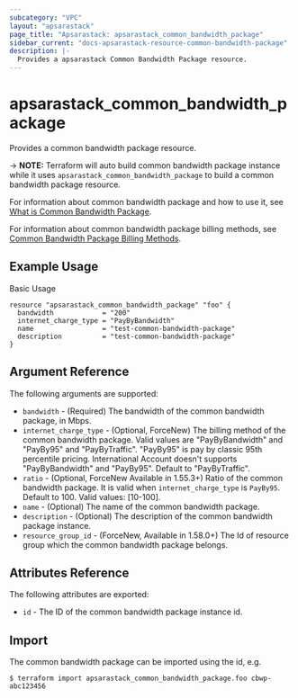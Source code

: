 ```yaml
---
subcategory: "VPC"
layout: "apsarastack"
page_title: "Apsarastack: apsarastack_common_bandwidth_package"
sidebar_current: "docs-apsarastack-resource-common-bandwidth-package"
description: |-
  Provides a apsarastack Common Bandwidth Package resource.
---
```


# apsarastack\_common_bandwidth_package

Provides a common bandwidth package resource.

-> **NOTE:** Terraform will auto build common bandwidth package instance while it uses `apsarastack_common_bandwidth_package` to build a common bandwidth package resource.

For information about common bandwidth package and how to use it, see [What is Common Bandwidth Package](https://www.alibabacloud.com/help/product/55092.htm).

For information about common bandwidth package billing methods, see [Common Bandwidth Package Billing Methods](https://www.alibabacloud.com/help/doc-detail/67459.html?spm=a2c5t.11065259.1996646101.searchclickresult.7ec93235Vfkwhy).

## Example Usage

Basic Usage

```
resource "apsarastack_common_bandwidth_package" "foo" {
  bandwidth            = "200"
  internet_charge_type = "PayByBandwidth"
  name                 = "test-common-bandwidth-package"
  description          = "test-common-bandwidth-package"
}
```
## Argument Reference

The following arguments are supported:

* `bandwidth` - (Required) The bandwidth of the common bandwidth package, in Mbps.
* `internet_charge_type` - (Optional, ForceNew) The billing method of the common bandwidth package. Valid values are "PayByBandwidth" and "PayBy95" and "PayByTraffic". "PayBy95" is pay by classic 95th percentile pricing. International Account doesn't supports "PayByBandwidth" and "PayBy95". Default to "PayByTraffic".
* `ratio` - (Optional, ForceNew Available in 1.55.3+) Ratio of the common bandwidth package. It is valid when `internet_charge_type` is `PayBy95`. Default to 100. Valid values: [10-100].
* `name` - (Optional) The name of the common bandwidth package.
* `description` - (Optional) The description of the common bandwidth package instance.
* `resource_group_id` - (ForceNew, Available in 1.58.0+) The Id of resource group which the common bandwidth package belongs.

## Attributes Reference

The following attributes are exported:

* `id` - The ID of the common bandwidth package instance id.

## Import

The common bandwidth package can be imported using the id, e.g.

```
$ terraform import apsarastack_common_bandwidth_package.foo cbwp-abc123456
```


